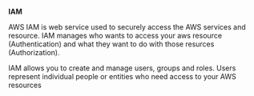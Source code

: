 **IAM**

AWS IAM is web service used to securely access the AWS services and resource. IAM manages who wants to access your aws resource (Authentication) and what they want to do with those resurces (Authorization).

IAM allows you to create and manage users, groups and roles. Users represent individual people or entities who need access to your AWS resources
